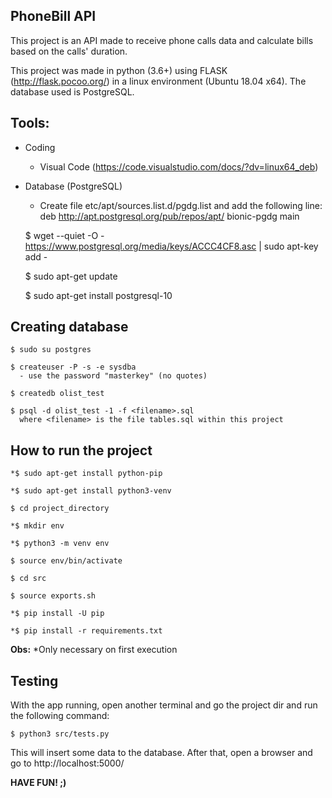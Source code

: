 ## PhoneBill API
This project is an API made to receive phone calls data and calculate bills
based on the calls' duration.

This project was made in python (3.6+) using FLASK (http://flask.pocoo.org/) in
a linux environment (Ubuntu 18.04 x64). The database used is PostgreSQL.


## Tools:
- Coding
    - Visual Code (https://code.visualstudio.com/docs/?dv=linux64_deb)

- Database (PostgreSQL)
    - Create file etc/apt/sources.list.d/pgdg.list and add the following line: deb http://apt.postgresql.org/pub/repos/apt/ bionic-pgdg main

    $ wget --quiet -O - https://www.postgresql.org/media/keys/ACCC4CF8.asc | sudo apt-key add -

    $ sudo apt-get update

    $ sudo apt-get install postgresql-10


## Creating database
    $ sudo su postgres

    $ createuser -P -s -e sysdba
      - use the password "masterkey" (no quotes)

    $ createdb olist_test

    $ psql -d olist_test -1 -f <filename>.sql
      where <filename> is the file tables.sql within this project

## How to run the project
    *$ sudo apt-get install python-pip

    *$ sudo apt-get install python3-venv

    $ cd project_directory

    *$ mkdir env

    *$ python3 -m venv env

    $ source env/bin/activate

    $ cd src

    $ source exports.sh

    *$ pip install -U pip

    *$ pip install -r requirements.txt

**Obs:** *Only necessary on first execution


## Testing

With the app running, open another terminal and go the project dir and run the
following command:

    $ python3 src/tests.py

This will insert some data to the database. After that, open a browser and go to
http://localhost:5000/

**HAVE FUN! ;)**